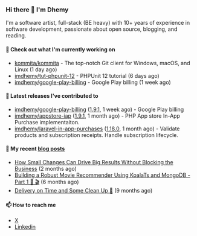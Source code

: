 ### Hi there 👋 I'm Dhemy

I'm a software artist, full-stack (BE heavy) with 10+ years of experience in software development,
passionate about open source, blogging, and reading.

#### 👷 Check out what I'm currently working on

- [kommita/kommita](https://github.com/kommita/kommita) - The top-notch Git client for Windows, macOS, and Linux (1 day ago)
- [imdhemy/tut-phpunit-12](https://github.com/imdhemy/tut-phpunit-12) - PHPUnit 12 tutorial (6 days ago)
- [imdhemy/google-play-billing](https://github.com/imdhemy/google-play-billing) - Google Play billing (1 week ago)

#### 🔭 Latest releases I've contributed to

- [imdhemy/google-play-billing](https://github.com/imdhemy/google-play-billing) ([1.9.1](https://github.com/imdhemy/google-play-billing/releases/tag/1.9.1), 1 week ago) - Google Play billing
- [imdhemy/appstore-iap](https://github.com/imdhemy/appstore-iap) ([1.9.1](https://github.com/imdhemy/appstore-iap/releases/tag/1.9.1), 1 month ago) - PHP App store In-App Purchase implementaiton.
- [imdhemy/laravel-in-app-purchases](https://github.com/imdhemy/laravel-in-app-purchases) ([1.18.0](https://github.com/imdhemy/laravel-in-app-purchases/releases/tag/1.18.0), 1 month ago) - Validate products and subscription receipts. Handle subscription lifecycle.

#### 📜 My recent [blog posts](https://imdhemy.com/)

- [How Small Changes Can Drive Big Results Without Blocking the Business](https://imdhemy.com/blog/generic/lean-incremental-changes-vs-big-bang-rerwites.html/) (2 months ago)
- [Building a Robust Movie Recommender Using KoalaTs and MongoDB - Part 1 🐨 🎬](https://imdhemy.com/blog/nodejs/robust-movie-recommender-koalats-mongodb-part-1.html/) (6 months ago)
- [Delivery on Time and Some Clean Up 🧹](https://imdhemy.com/blog/generic/delivery-on-time-and-cleanup.html/) (9 months ago)

#### 📫 How to reach me

- [X](https://twitter.com/imdhemy)
- [Linkedin](https://linkedin.com/in/imdhemy)
